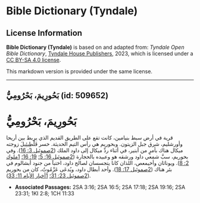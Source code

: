 # Bible Dictionary (Tyndale)

## License Information

**Bible Dictionary (Tyndale)** is based on and adapted from: _Tyndale Open Bible Dictionary_, [Tyndale House Publishers](https://tyndaleopenresources.com/), 2023, which is licensed under a [CC BY-SA 4.0 license](https://creativecommons.org/licenses/by-sa/4.0/legalcode.en).

This markdown version is provided under the same license.



--------------------------------

## بَحُورِيمَ، بَحْرُومِيُّ (id: 509652)

بَحُورِيمَ، بَحْرُومِيُّ
========================

قرية في أرض سبط بنيامين، كانت تقع على الطريق القديم الذي يربط بين أريحا وأورشليم، شرق جبل الزيتون. وبحوريم هي رأس التيم الحديثة. خسر فَلْطِيئِيلَ زوجته ميكال هناك بأمرٍ من أبنير، في أثناء ردِّ ميكال إلى داود الملك ([2صموئيل 3: 16](https://ref.ly/2Sam3:16)). وفي بحوريم، سبَّ شمعي داود ورشقه هو وعبيده بالحجارة ([2صموئيل 16: 5؛](https://ref.ly/2Sam16:5) [19: 16؛](https://ref.ly/2Sam19:16) [1ملوك 2: 8](https://ref.ly/1Kgs2:8)). ويوناثان وأخيمعص، اللذان كانا يتجسسان لصالح داود، اختبآ من جنود أبشالوم في بئر هناك ([2صموئيل 17: 18](https://ref.ly/2Sam17:18)). وأحد أبطال داود، ويُدعَى عَزْمُوتُ، كان من بحوريم ([2صموئيل 23: 31؛](https://ref.ly/2Sam23:31) [1أخبار الأيام 11: 33](https://ref.ly/1Chr11:33)).

* **Associated Passages:** 2SA 3:16; 2SA 16:5; 2SA 17:18; 2SA 19:16; 2SA 23:31; 1KI 2:8; 1CH 11:33

